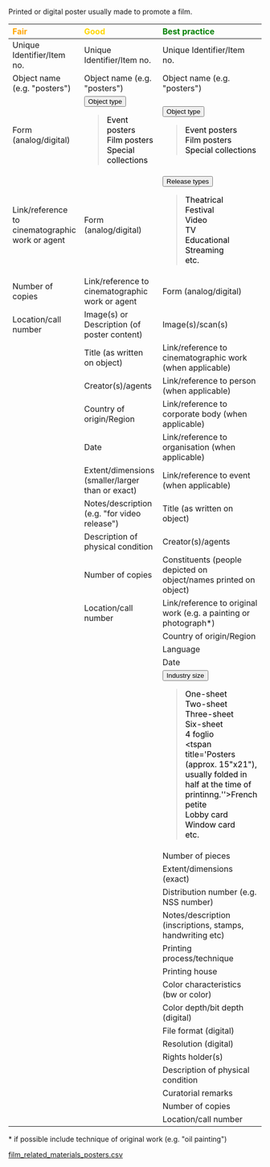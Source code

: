 
Printed or digital poster usually made to promote a film.

| <span style="color:orange"><b>Fair</b></span>| <span style="color:gold"><b>Good</b></span>  | <span style="color:green"><b> Best practice</b></span>  |
|:------------------------------------------------|:-------------------------------------------------|:-----------------------------------------------------------------------|
| <tspan title="An identifier that is guaranteed to be unique among all identifiers used for specific objects or entities and for a specific purpose. A unique identifier could be a code or a sequence number.">Unique Identifier/Item no.</tspan>   | <tspan title="An identifier that is guaranteed to be unique among all identifiers used for specific objects or entities and for a specific purpose. A unique identifier could be a code or a sequence number.">Unique Identifier/Item no.</tspan>  | <tspan title="An identifier that is guaranteed to be unique among all identifiers used for specific objects or entities and for a specific purpose. A unique identifier could be a code or a sequence number.">Unique Identifier/Item no.</tspan> |
| <tspan title="General category of an item.">Object name (e.g. "posters")</tspan> | <tspan title="General category of an item.">Object name (e.g. "posters")</tspan>  | <tspan title="General category of an item.">Object name (e.g. "posters")</tspan>   |
| Form (analog/digital)   | <div class="collapsible"><button class="collapsible-btn"><tspan title="Specific category of an item.">Object type</tspan></button><div class="collapsible-content"><blockquote style='color:black'><div class="collapsible">Event posters</div><div class="collapsible">Film posters</div><div class="collapsible">Special collections</div></blockquote></div></div>     | <div class="collapsible"><button class="collapsible-btn"><tspan title="Specific category of an item.">Object type</tspan></button><div class="collapsible-content"><blockquote style='color:black'><div class="collapsible">Event posters</div><div class="collapsible">Film posters</div><div class="collapsible">Special collections</div></blockquote></div></div>    |
| Link/reference to cinematographic work or agent | Form (analog/digital)| <div class="collapsible"><button class="collapsible-btn"><tspan title="Distribution format for a film.">Release types</tspan></button><div class="collapsible-content"><blockquote style='color:black'><div class="collapsible">Theatrical</div><div class="collapsible">Festival</div><div class="collapsible">Video</div><div class="collapsible">TV</div><div class="collapsible">Educational</div><div class="collapsible">Streaming</div><div class="collapsible">etc.</div></blockquote></div></div>   |
| Number of copies| Link/reference to cinematographic work or agent  | Form (analog/digital)  |
| <tspan title="A number, letter, symbol or combination, indicating the specific location of an object.">Location/call number</tspan> | Image(s) or Description (of poster content)  | Image(s)/scan(s)   |
| | Title (as written on object) | Link/reference to cinematographic work (when applicable)   |
| | Creator(s)/agents| Link/reference to person (when applicable) |
| | Country of origin/Region | Link/reference to corporate body (when applicable) |
| | Date | Link/reference to organisation (when applicable)   |
| | Extent/dimensions (smaller/larger than or exact) | Link/reference to event (when applicable)  |
| | Notes/description (e.g. "for video release") | Title (as written on object)   |
| | Description of physical condition| Creator(s)/agents  |
| | Number of copies | Constituents (people depicted on object/names printed on object)   |
| | <tspan title="A number, letter, symbol or combination, indicating the specific location of an object.">Location/call number</tspan>  | Link/reference to original work (e.g. a painting or photograph*)   |
| |  | Country of origin/Region   |
| |  | Language   |
| |  | Date   |
| |  | <div class="collapsible"><button class="collapsible-btn"><tspan title="Standardized size used for film posters.">Industry size</tspan></button><div class="collapsible-content"><blockquote style='color:black'><div class="collapsible"><tspan title="The poster completes in one part, the industry defined sizes of one-sheet posters can be different.">One-sheet</tspan></div><div class="collapsible"><tspan title="The poster completes in two parts i.e two sheets.">Two-sheet</tspan></div><div class="collapsible"><tspan title="The poster completes in three parts i.e three sheets.">Three-sheet</tspan></div><div class="collapsible"><tspan title="Large size poster that comes in six parts i.e. completes in 6 sheets.">Six-sheet</tspan></div><div class="collapsible"><tspan title="Large size Italian poster.">4 foglio</tspan></div><div class="collapsible"><tspan title='Posters (approx. 15"x21"), usually folded in half at the time of printinng.''>French petite</tspan></div><div class="collapsible"><tspan title="Lobby cards were designed for display in the customer-facing or lobby areas of a cinema or theatre hall. Lobby cards are published in sets of 4, 8, 12, 16, and 20 cards; each set typically contains the title and the significant crew and cast names lettered on the cards and displays eye-catching scenes from the films to entice the viewers and create curiosity in their minds towards the film. A few cards were painted or printed, but the majority of the cards were photographed.">Lobby card</tspan></div><div class="collapsible"><tspan title="Posters made for displayed in locations outide of the theatre. Window cards were printed on a heavier, cheaper card stock.">Window card</tspan></div><div class="collapsible">etc.</div></blockquote></div></div> |
| |  | Number of pieces   |
| |  | Extent/dimensions (exact)  |
| |  | Distribution number (e.g. NSS number)  |
| |  | Notes/description (inscriptions, stamps, handwriting etc)  |
| |  | Printing process/technique |
| |  | <tspan title="Company used for printing a film poster.">Printing house </tspan>|
| |  | <tspan title="The precence or abcence of color in a film.">Color characteristics (bw or color)</tspan>|
| |  | <tspan title="Number of bits used to indicate the color of a single pixel in a digital image.">Color depth/bit depth (digital)</tspan>|
| |  | File format (digital)  |
| |  | <tspan title="The level of detail an image holds.">Resolution (digital)</tspan>   |
| |  | Rights holder(s)   |
| |  | Description of physical condition  |
| |  | <tspan title="Contextual info from secondary sources.">Curatorial remarks</tspan> |
| |  | Number of copies   |
| |  | <tspan title="A number, letter, symbol or combination, indicating the specific location of an object.">Location/call number</tspan>   |


\* if possible include technique of original work (e.g. "oil painting") 

<script>
    document.addEventListener("DOMContentLoaded", function() {
    var collapsibleBtns = document.querySelectorAll('.collapsible-btn');
    
    collapsibleBtns.forEach(function(btn) {
        btn.addEventListener('click', function() {
            var content = this.nextElementSibling;
            if (content.style.display === "block") {
                content.style.display = "none";
            } else {
                content.style.display = "block";
            }
        });
    });
});
</script>

<a href="../film_related_materials_posters.csv" download><u>film_related_materials_posters.csv</u></a>